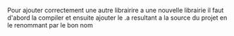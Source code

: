 Pour ajouter correctement une autre librairire a une nouvelle librairie il faut d'abord la compiler et ensuite ajouter le .a resultant a la source du projet en le renommant par le bon nom
